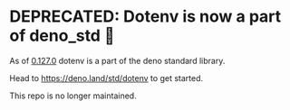 # DEPRECATED: Dotenv is now a part of deno_std 🎉

As of [0.127.0](https://github.com/denoland/deno_std/releases/tag/0.127.0) dotenv is a part of the deno standard library.

Head to <https://deno.land/std/dotenv> to get started.

This repo is no longer maintained.

